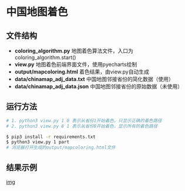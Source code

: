 # 中国地图着色

## 文件结构

+ **coloring_algorithm.py** 地图着色算法文件，入口为coloring_algorithm.start()
+ **view.py**   地图着色前端界面文件，使用pyecharts绘制
+ **output/mapcoloring.html**   着色结果，由view.py自动生成
+ **data/chinamap_adj_data.txt**    中国地图邻接省份的简化数据（使用）
+ **data/chinamap_adj_data.json**   中国地图邻接省份的原始数据（未使用）

## 运行方法

```bash
# 1. python3 view.py 1 0 表示从省份1开始着色，只显示正确的着色路径
# 2. python3 view.py 8 1 表示从省份8开始着色，显示所有的着色路径

$ pip3 install -r requirements.txt
$ python3 view.py 1 part
# 浏览器打开生成的output/mapcoloring.html文件

```

## 结果示例

[img](map-coloring.gif)
